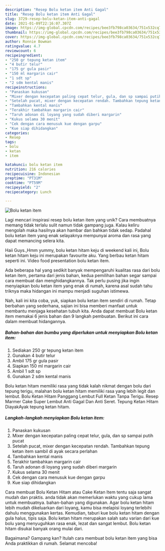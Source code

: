 ```yaml
---
description: "Resep Bolu ketan item Anti Gagal"
title: "Resep Bolu ketan item Anti Gagal"
slug: 3729-resep-bolu-ketan-item-anti-gagal
date: 2021-01-09T22:16:07.307Z
image: https://img-global.cpcdn.com/recipes/bee3fb798ca03634/751x532cq70/bolu-ketan-item-foto-resep-utama.jpg
thumbnail: https://img-global.cpcdn.com/recipes/bee3fb798ca03634/751x532cq70/bolu-ketan-item-foto-resep-utama.jpg
cover: https://img-global.cpcdn.com/recipes/bee3fb798ca03634/751x532cq70/bolu-ketan-item-foto-resep-utama.jpg
author: Ronnie Bowman
ratingvalue: 4.7
reviewcount: 6
recipeingredient:
- "250 gr tepung ketan item"
- "4 butir telur"
- "175 gr gula pasir"
- "150 ml margarin cair"
- "1 sdt sp"
- "2 sdm kental manis"
recipeinstructions:
- "Panaskan kukusan"
- "Mixer dengan kecepatan paling cepat telur, gula, dan sp sampai putih pucat"
- "Setelah pucat, mixer dengan kecepatan rendah. Tambahkan tepung ketan item sambil di ayak secara perlahan"
- "Tambahkan kental manis"
- "Terakhir tambahkan margarin cair"
- "Taruh adonan di loyang yang sudah diberi margarin"
- "Kukus selama 30 menit"
- "Cek dengan cara menusuk kue dengan garpu"
- "Kue siap dihidangkan"
categories:
- Resep
tags:
- bolu
- ketan
- item

katakunci: bolu ketan item 
nutrition: 216 calories
recipecuisine: Indonesian
preptime: "PT31M"
cooktime: "PT59M"
recipeyield: "2"
recipecategory: Lunch

---
```



![Bolu ketan item](https://img-global.cpcdn.com/recipes/bee3fb798ca03634/751x532cq70/bolu-ketan-item-foto-resep-utama.jpg)

Lagi mencari inspirasi resep bolu ketan item yang unik? Cara membuatnya memang tidak terlalu sulit namun tidak gampang juga. Kalau keliru mengolah maka hasilnya akan hambar dan bahkan tidak sedap. Padahal bolu ketan item yang enak selayaknya mempunyai aroma dan rasa yang dapat memancing selera kita.

Haii Guys.,Hmm yummy, bolu ketan hitam keju di weekend kali ini, Bolu ketan hitam keju ini merupakan favourite aku. Yang berbau ketan hitam seperti ini. Video food presentation bolu ketan item.

Ada beberapa hal yang sedikit banyak mempengaruhi kualitas rasa dari bolu ketan item, pertama dari jenis bahan, kedua pemilihan bahan segar sampai cara membuat dan menghidangkannya. Tak perlu pusing jika ingin menyiapkan bolu ketan item yang enak di rumah, karena asal sudah tahu triknya maka hidangan ini mampu menjadi suguhan istimewa.


Nah, kali ini kita coba, yuk, siapkan bolu ketan item sendiri di rumah. Tetap berbahan yang sederhana, sajian ini bisa memberi manfaat untuk membantu menjaga kesehatan tubuh kita. Anda dapat membuat Bolu ketan item memakai 6 jenis bahan dan 9 langkah pembuatan. Berikut ini cara dalam membuat hidangannya.

<!--inarticleads1-->

##### Bahan-bahan dan bumbu yang diperlukan untuk menyiapkan Bolu ketan item:

1. Sediakan 250 gr tepung ketan item
1. Gunakan 4 butir telur
1. Ambil 175 gr gula pasir
1. Siapkan 150 ml margarin cair
1. Ambil 1 sdt sp
1. Gunakan 2 sdm kental manis


Bolu ketan hitam memiliki rasa yang tidak kalah nikmat dengan bolu dari tepung terigu, malahan bolu ketan hitam memiliki rasa yang lebih legit dan lembut. Bolu Ketan Hitam Panggang Lembut Full Ketan Tanpa Terigu. Resep Marmer Cake Super Lembut Anti Gagal Dan Anti Seret. Tepung Ketan Hitam DiayakAyak tepung ketan hitam. 

<!--inarticleads2-->

##### Langkah-langkah menyiapkan Bolu ketan item:

1. Panaskan kukusan
1. Mixer dengan kecepatan paling cepat telur, gula, dan sp sampai putih pucat
1. Setelah pucat, mixer dengan kecepatan rendah. Tambahkan tepung ketan item sambil di ayak secara perlahan
1. Tambahkan kental manis
1. Terakhir tambahkan margarin cair
1. Taruh adonan di loyang yang sudah diberi margarin
1. Kukus selama 30 menit
1. Cek dengan cara menusuk kue dengan garpu
1. Kue siap dihidangkan


Cara membuat Bolu Ketan Hitam atau Cake Ketan Item tentu saja sangat mudah dan praktis. anda tidak akan memerlukan waktu yang cukup lama untuk membuatnya. bahan-bahan yang digunakan. Agar bolu ketan hitam lebih mudah dikeluarkan dari loyang, kamu bisa melapisi loyang terlebihi dahulu menggunakan kertas. Kemudian, taburi kue bolu ketan hitam dengan gula halus, tipis saja. Bolu ketan hitam merupakan salah satu varian dari kue bolu yang menyuguhkan rasa enak, lezat dan sangat lembut. Bolu ketan hitam disukai banyak orang mulai dari. 

Bagaimana? Gampang kan? Itulah cara membuat bolu ketan item yang bisa Anda praktikkan di rumah. Selamat mencoba!
